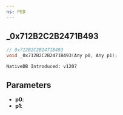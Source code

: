 ```yaml
---
ns: PED
---
```

## _0x712B2C2B2471B493

```c
// 0x712B2C2B2471B493
void _0x712B2C2B2471B493(Any p0, Any p1);
```

```
NativeDB Introduced: v1207
```

## Parameters
* **p0**:
* **p1**:
